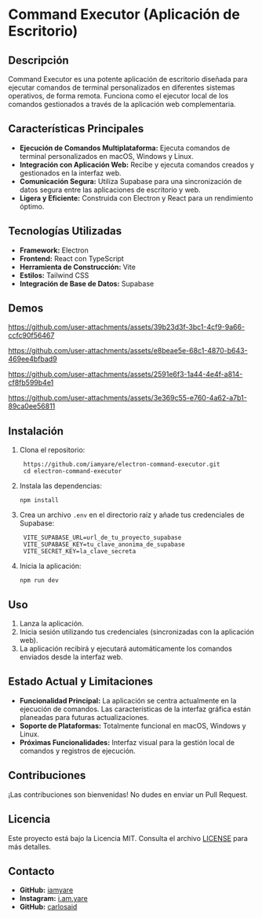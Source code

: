 # Command Executor (Aplicación de Escritorio)

## Descripción

Command Executor es una potente aplicación de escritorio diseñada para ejecutar comandos de terminal personalizados en diferentes sistemas operativos, de forma remota. Funciona como el ejecutor local de los comandos gestionados a través de la aplicación web complementaria.

## Características Principales

- **Ejecución de Comandos Multiplataforma:** Ejecuta comandos de terminal personalizados en macOS, Windows y Linux.
- **Integración con Aplicación Web:** Recibe y ejecuta comandos creados y gestionados en la interfaz web.
- **Comunicación Segura:** Utiliza Supabase para una sincronización de datos segura entre las aplicaciones de escritorio y web.
- **Ligera y Eficiente:** Construida con Electron y React para un rendimiento óptimo.

## Tecnologías Utilizadas

- **Framework:** Electron
- **Frontend:** React con TypeScript
- **Herramienta de Construcción:** Vite
- **Estilos:** Tailwind CSS
- **Integración de Base de Datos:** Supabase

## Demos

https://github.com/user-attachments/assets/39b23d3f-3bc1-4cf9-9a66-ccfc90f56467

https://github.com/user-attachments/assets/e8beae5e-68c1-4870-b643-469ee4bfbad9

https://github.com/user-attachments/assets/2591e6f3-1a44-4e4f-a814-cf8fb599b4e1

https://github.com/user-attachments/assets/3e369c55-e760-4a62-a7b1-89ca0ee56811

## Instalación

1. Clona el repositorio:

   ```
    https://github.com/iamyare/electron-command-executor.git
    cd electron-command-executor
   ```

2. Instala las dependencias:

   ```
   npm install
   ```

3. Crea un archivo `.env` en el directorio raíz y añade tus credenciales de Supabase:

   ```
    VITE_SUPABASE_URL=url_de_tu_proyecto_supabase
    VITE_SUPABASE_KEY=tu_clave_anonima_de_supabase
    VITE_SECRET_KEY=la_clave_secreta
   ```

4. Inicia la aplicación:
   ```
   npm run dev
   ```

## Uso

1. Lanza la aplicación.
2. Inicia sesión utilizando tus credenciales (sincronizadas con la aplicación web).
3. La aplicación recibirá y ejecutará automáticamente los comandos enviados desde la interfaz web.

## Estado Actual y Limitaciones

- **Funcionalidad Principal:** La aplicación se centra actualmente en la ejecución de comandos. Las características de la interfaz gráfica están planeadas para futuras actualizaciones.
- **Soporte de Plataformas:** Totalmente funcional en macOS, Windows y Linux.
- **Próximas Funcionalidades:** Interfaz visual para la gestión local de comandos y registros de ejecución.

## Contribuciones

¡Las contribuciones son bienvenidas! No dudes en enviar un Pull Request.

## Licencia

Este proyecto está bajo la Licencia MIT. Consulta el archivo [LICENSE](LICENSE) para más detalles.

## Contacto

- **GitHub:** [iamyare](https://github.com/iamyare)
- **Instagram:** [i.am.yare](https://www.instagram.com/i.am.yare)
- **GitHub:** [carlosaid](https://github.com/carlosaid)
